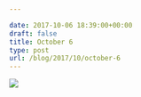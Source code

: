 ```yaml
---

date: 2017-10-06 18:39:00+00:00
draft: false
title: October 6
type: post
url: /blog/2017/10/october-6
---
```




  
![](/images/2017-10-06-201710october-6/IMG_2400.jpg)

  


